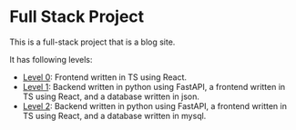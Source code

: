 # Full Stack Project

This is a full-stack project that is a blog site.

It has following levels:

- [Level 0](./L0/README.md): Frontend written in TS using React.
- [Level 1](./L1/README.md): Backend written in python using FastAPI, a frontend written in TS using React, and a database written in json.
- [Level 2](./L2/README.md): Backend written in python using FastAPI, a frontend written in TS using React, and a database written in mysql.

